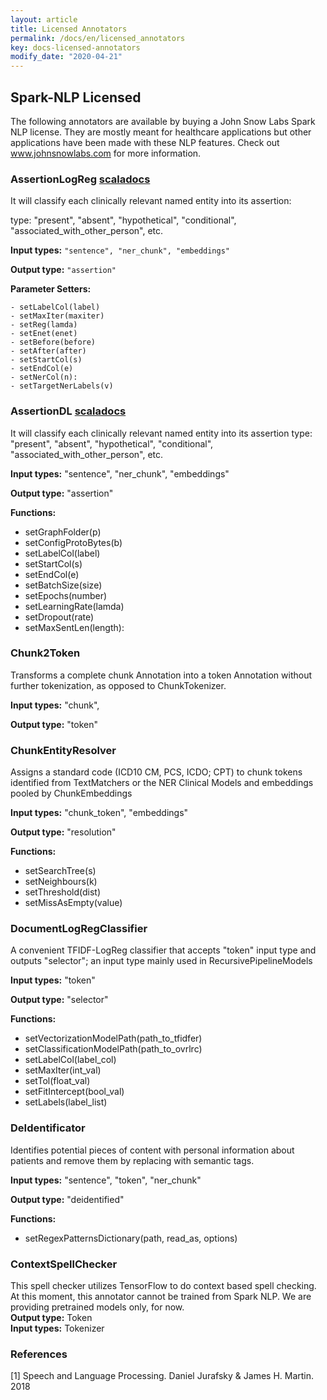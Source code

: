 ```yaml
---
layout: article
title: Licensed Annotators
permalink: /docs/en/licensed_annotators
key: docs-licensed-annotators
modify_date: "2020-04-21"
---
```


## Spark-NLP Licensed

The following annotators are available by buying a John Snow Labs Spark NLP license.
They are mostly meant for healthcare applications but other applications have been made with these NLP features.
Check out www.johnsnowlabs.com for more information.

### AssertionLogReg [scaladocs](https://nlp.johnsnowlabs.com/licensed/api/index.html#com.johnsnowlabs.nlp.annotators.assertion.logreg.AssertionLogRegApproach)

It will classify each clinically relevant named entity into its assertion:

type: "present", "absent", "hypothetical", "conditional",
"associated_with_other_person", etc.

**Input types:** `"sentence", "ner_chunk", "embeddings"`

**Output type:** `"assertion"`

**Parameter Setters:**
```
- setLabelCol(label)
- setMaxIter(maxiter)
- setReg(lamda)
- setEnet(enet)
- setBefore(before)
- setAfter(after)
- setStartCol(s)
- setEndCol(e)
- setNerCol(n):
- setTargetNerLabels(v)
```

### AssertionDL [scaladocs](https://nlp.johnsnowlabs.com/licensed/api/index.html#com.johnsnowlabs.nlp.annotators.assertion.dl.AssertionDLModel)

It will classify each clinically relevant named entity into its assertion
type: "present", "absent", "hypothetical", "conditional", "associated_with_other_person", etc.

**Input types:** "sentence", "ner_chunk", "embeddings"

**Output type:** "assertion"

**Functions:**

- setGraphFolder(p)
- setConfigProtoBytes(b)
- setLabelCol(label)
- setStartCol(s)
- setEndCol(e)
- setBatchSize(size)
- setEpochs(number)
- setLearningRate(lamda)
- setDropout(rate)
- setMaxSentLen(length):

### Chunk2Token

Transforms a complete chunk Annotation into a token Annotation without further tokenization, as opposed to ChunkTokenizer.

**Input types:** "chunk",

**Output type:** "token"

### ChunkEntityResolver

Assigns a standard code (ICD10 CM, PCS, ICDO; CPT) to chunk tokens identified from TextMatchers or the NER Clinical Models and embeddings pooled by ChunkEmbeddings

**Input types:** "chunk_token", "embeddings"

**Output type:** "resolution"

**Functions:**

- setSearchTree(s)
- setNeighbours(k)
- setThreshold(dist)
- setMissAsEmpty(value)

### DocumentLogRegClassifier

A convenient TFIDF-LogReg classifier that accepts "token" input type and outputs "selector"; an input type mainly used in RecursivePipelineModels

**Input types:** "token"

**Output type:** "selector"

**Functions:**

- setVectorizationModelPath(path_to_tfidfer)
- setClassificationModelPath(path_to_ovrlrc)
- setLabelCol(label_col)
- setMaxIter(int_val)
- setTol(float_val)
- setFitIntercept(bool_val)
- setLabels(label_list)



### DeIdentificator

Identifies potential pieces of content with personal information about
patients and remove them by replacing with semantic tags.

**Input types:** "sentence", "token", "ner_chunk"

**Output type:** "deidentified"

**Functions:**

- setRegexPatternsDictionary(path, read_as, options)

### ContextSpellChecker

This spell checker utilizes TensorFlow to do context based spell checking. At this moment, this annotator cannot be trained from Spark NLP. We are providing pretrained models only, for now.  
**Output type:** Token  
**Input types:** Tokenizer  

### References

[1] Speech and Language Processing. Daniel Jurafsky & James H. Martin. 2018
